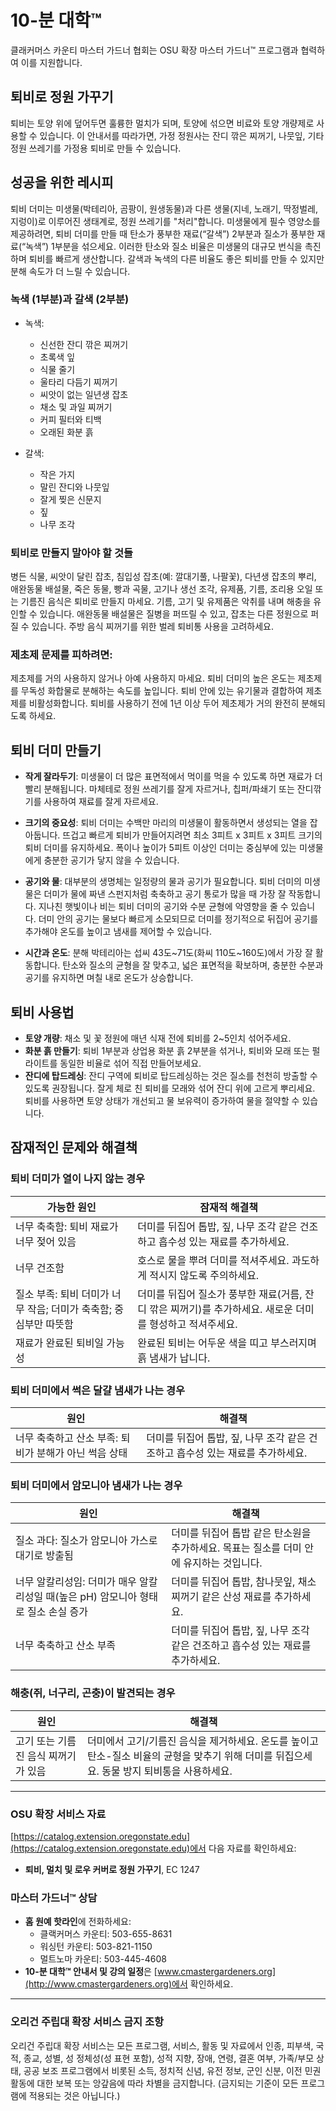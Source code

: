 # 10-분 대학™

클래커머스 카운티 마스터 가드너 협회는 OSU 확장 마스터 가드너™ 프로그램과 협력하여 이를 지원합니다.

## 퇴비로 정원 가꾸기

퇴비는 토양 위에 덮어두면 훌륭한 멀치가 되며, 토양에 섞으면 비료와 토양 개량제로 사용할 수 있습니다. 이 안내서를 따라가면, 가정 정원사는 잔디 깎은 찌꺼기, 나뭇잎, 기타 정원 쓰레기를 가정용 퇴비로 만들 수 있습니다.

## 성공을 위한 레시피

퇴비 더미는 미생물(박테리아, 곰팡이, 원생동물)과 다른 생물(지네, 노래기, 딱정벌레, 지렁이)로 이루어진 생태계로, 정원 쓰레기를 "처리"합니다. 미생물에게 필수 영양소를 제공하려면, 퇴비 더미를 만들 때 탄소가 풍부한 재료(“갈색”) 2부분과 질소가 풍부한 재료(“녹색”) 1부분을 섞으세요. 이러한 탄소와 질소 비율은 미생물의 대규모 번식을 촉진하며 퇴비를 빠르게 생산합니다. 갈색과 녹색의 다른 비율도 좋은 퇴비를 만들 수 있지만 분해 속도가 더 느릴 수 있습니다.

### 녹색 (1부분)과 갈색 (2부분)

- 녹색:
  - 신선한 잔디 깎은 찌꺼기
  - 초록색 잎
  - 식물 줄기
  - 울타리 다듬기 찌꺼기
  - 씨앗이 없는 일년생 잡초
  - 채소 및 과일 찌꺼기
  - 커피 필터와 티백
  - 오래된 화분 흙

- 갈색:
  - 작은 가지
  - 말린 잔디와 나뭇잎
  - 잘게 찢은 신문지
  - 짚
  - 나무 조각

### 퇴비로 만들지 말아야 할 것들

병든 식물, 씨앗이 달린 잡초, 침입성 잡초(예: 깔대기풀, 나팔꽃), 다년생 잡초의 뿌리, 애완동물 배설물, 죽은 동물, 빵과 곡물, 고기나 생선 조각, 유제품, 기름, 조리용 오일 또는 기름진 음식은 퇴비로 만들지 마세요. 기름, 고기 및 유제품은 악취를 내며 해충을 유인할 수 있습니다. 애완동물 배설물은 질병을 퍼뜨릴 수 있고, 잡초는 다른 정원으로 퍼질 수 있습니다. 주방 음식 찌꺼기를 위한 벌레 퇴비통 사용을 고려하세요.

### 제초제 문제를 피하려면:

제초제를 거의 사용하지 않거나 아예 사용하지 마세요. 퇴비 더미의 높은 온도는 제초제를 무독성 화합물로 분해하는 속도를 높입니다. 퇴비 안에 있는 유기물과 결합하여 제초제를 비활성화합니다. 퇴비를 사용하기 전에 1년 이상 두어 제초제가 거의 완전히 분해되도록 하세요.

## 퇴비 더미 만들기

- **작게 잘라두기**: 미생물이 더 많은 표면적에서 먹이를 먹을 수 있도록 하면 재료가 더 빨리 분해됩니다. 마체테로 정원 쓰레기를 잘게 자르거나, 칩퍼/파쇄기 또는 잔디깎기를 사용하여 재료를 잘게 자르세요.
- **크기의 중요성**: 퇴비 더미는 수백만 마리의 미생물이 활동하면서 생성되는 열을 잡아둡니다. 뜨겁고 빠르게 퇴비가 만들어지려면 최소 3피트 x 3피트 x 3피트 크기의 퇴비 더미를 유지하세요. 폭이나 높이가 5피트 이상인 더미는 중심부에 있는 미생물에게 충분한 공기가 닿지 않을 수 있습니다.
- **공기와 물**: 대부분의 생명체는 일정량의 물과 공기가 필요합니다. 퇴비 더미의 미생물은 더미가 물에 짜낸 스펀지처럼 축축하고 공기 통로가 많을 때 가장 잘 작동합니다. 지나친 햇빛이나 비는 퇴비 더미의 공기와 수분 균형에 악영향을 줄 수 있습니다. 더미 안의 공기는 물보다 빠르게 소모되므로 더미를 정기적으로 뒤집어 공기를 추가해야 온도를 높이고 냄새를 제어할 수 있습니다.

- **시간과 온도**: 분해 박테리아는 섭씨 43도~71도(화씨 110도~160도)에서 가장 잘 활동합니다. 탄소와 질소의 균형을 잘 맞추고, 넓은 표면적을 확보하며, 충분한 수분과 공기를 유지하면 며칠 내로 온도가 상승합니다.

## 퇴비 사용법

- **토양 개량**: 채소 및 꽃 정원에 매년 식재 전에 퇴비를 2~5인치 섞어주세요.
- **화분 흙 만들기**: 퇴비 1부분과 상업용 화분 흙 2부분을 섞거나, 퇴비와 모래 또는 펄라이트를 동일한 비율로 섞어 직접 만들어보세요.
- **잔디에 탑드레싱**: 잔디 구역에 퇴비로 탑드레싱하는 것은 질소를 천천히 방출할 수 있도록 권장됩니다. 잘게 체로 친 퇴비를 모래와 섞어 잔디 위에 고르게 뿌리세요. 퇴비를 사용하면 토양 상태가 개선되고 물 보유력이 증가하여 물을 절약할 수 있습니다.

## 잠재적인 문제와 해결책

### 퇴비 더미가 열이 나지 않는 경우
**가능한 원인** | **잠재적 해결책**
---|---
너무 축축함: 퇴비 재료가 너무 젖어 있음 | 더미를 뒤집어 톱밥, 짚, 나무 조각 같은 건조하고 흡수성 있는 재료를 추가하세요.
너무 건조함 | 호스로 물을 뿌려 더미를 적셔주세요. 과도하게 적시지 않도록 주의하세요.
질소 부족: 퇴비 더미가 너무 작음; 더미가 축축함; 중심부만 따뜻함 | 더미를 뒤집어 질소가 풍부한 재료(거름, 잔디 깎은 찌꺼기)를 추가하세요. 새로운 더미를 형성하고 적셔주세요.
재료가 완료된 퇴비일 가능성 | 완료된 퇴비는 어두운 색을 띠고 부스러지며 흙 냄새가 납니다.

### 퇴비 더미에서 썩은 달걀 냄새가 나는 경우
**원인** | **해결책**
---|---
너무 축축하고 산소 부족: 퇴비가 분해가 아닌 썩음 상태 | 더미를 뒤집어 톱밥, 짚, 나무 조각 같은 건조하고 흡수성 있는 재료를 추가하세요.

### 퇴비 더미에서 암모니아 냄새가 나는 경우
**원인** | **해결책**
---|---
질소 과다: 질소가 암모니아 가스로 대기로 방출됨 | 더미를 뒤집어 톱밥 같은 탄소원을 추가하세요. 목표는 질소를 더미 안에 유지하는 것입니다.
너무 알칼리성임: 더미가 매우 알칼리성일 때(높은 pH) 암모니아 형태로 질소 손실 증가 | 더미를 뒤집어 톱밥, 참나뭇잎, 채소 찌꺼기 같은 산성 재료를 추가하세요.
너무 축축하고 산소 부족 | 더미를 뒤집어 톱밥, 짚, 나무 조각 같은 건조하고 흡수성 있는 재료를 추가하세요.

### 해충(쥐, 너구리, 곤충)이 발견되는 경우
**원인** | **해결책**
---|---
고기 또는 기름진 음식 찌꺼기가 있음 | 더미에서 고기/기름진 음식을 제거하세요. 온도를 높이고 탄소-질소 비율의 균형을 맞추기 위해 더미를 뒤집으세요. 동물 방지 퇴비통을 사용하세요.

---

### OSU 확장 서비스 자료

[https://catalog.extension.oregonstate.edu](https://catalog.extension.oregonstate.edu)에서 다음 자료를 확인하세요:
- **퇴비, 멀치 및 로우 커버로 정원 가꾸기**, EC 1247

### 마스터 가드너™ 상담
- **홈 원예 핫라인**에 전화하세요:
  - 클랙커머스 카운티: 503-655-8631
  - 워싱턴 카운티: 503-821-1150
  - 멀트노마 카운티: 503-445-4608
- **10-분 대학™ 안내서 및 강의 일정**은 [www.cmastergardeners.org](http://www.cmastergardeners.org)에서 확인하세요.

---

### 오리건 주립대 확장 서비스 금지 조항

오리건 주립대 확장 서비스는 모든 프로그램, 서비스, 활동 및 자료에서 인종, 피부색, 국적, 종교, 성별, 성 정체성(성 표현 포함), 성적 지향, 장애, 연령, 결혼 여부, 가족/부모 상태, 공공 보조 프로그램에서 비롯된 소득, 정치적 신념, 유전 정보, 군인 신분, 이전 민권 활동에 대한 보복 또는 앙갚음에 따라 차별을 금지합니다. (금지되는 기준이 모든 프로그램에 적용되는 것은 아닙니다.)